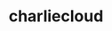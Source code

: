 ---
title: "charliecloud"
layout: cache
categories: [package, develop]
meta: {"versions": ["0.32", "0.33"], "compilers": ["gcc@=11.1.0", "oneapi@=2023.1.0", "oneapi@=2023.2.0"], "oss": ["ubuntu20.04"], "platforms": ["linux"], "targets": ["ppc64le", "x86_64", "x86_64_v3"], "stacks": ["e4s", "e4s-oneapi", "e4s-power", "root"], "num_specs": 33, "num_specs_by_stack": {"root": 33, "e4s-power": 4, "e4s-oneapi": 10, "e4s": 4}}
spec_details: [{"hash": "wvpsy56lgqpwxv7nadoi7a52vhw36v7o", "compiler": "gcc@=11.1.0", "versions": ["0.33"], "os": "ubuntu20.04", "platform": "linux", "target": "ppc64le", "variants": ["build_system=autotools", "~docs", "~squashfuse"], "stacks": ["root"], "size": "-", "tarball": "https://binaries.spack.io/develop/build_cache/linux-ubuntu20.04-ppc64le/gcc-11.1.0/charliecloud-0.33/linux-ubuntu20.04-ppc64le-gcc-11.1.0-charliecloud-0.33-wvpsy56lgqpwxv7nadoi7a52vhw36v7o.spack"}, {"hash": "e3vkyyrdc66rwiytzn4ppp2bm35snj6h", "compiler": "gcc@=11.1.0", "versions": ["0.33"], "os": "ubuntu20.04", "platform": "linux", "target": "ppc64le", "variants": ["build_system=autotools", "~docs", "~squashfuse"], "stacks": ["root"], "size": "-", "tarball": "https://binaries.spack.io/develop/build_cache/linux-ubuntu20.04-ppc64le/gcc-11.1.0/charliecloud-0.33/linux-ubuntu20.04-ppc64le-gcc-11.1.0-charliecloud-0.33-e3vkyyrdc66rwiytzn4ppp2bm35snj6h.spack"}, {"hash": "xv5siy6cwdf63pxb2nmvkdycvtcktmmn", "compiler": "gcc@=11.1.0", "versions": ["0.33"], "os": "ubuntu20.04", "platform": "linux", "target": "ppc64le", "variants": ["build_system=autotools", "~docs", "~squashfuse"], "stacks": ["root"], "size": "-", "tarball": "https://binaries.spack.io/develop/build_cache/linux-ubuntu20.04-ppc64le/gcc-11.1.0/charliecloud-0.33/linux-ubuntu20.04-ppc64le-gcc-11.1.0-charliecloud-0.33-xv5siy6cwdf63pxb2nmvkdycvtcktmmn.spack"}, {"hash": "ulzl4gwy2ycg7rcy5mi6a5mt6ygftc36", "compiler": "gcc@=11.1.0", "versions": ["0.32"], "os": "ubuntu20.04", "platform": "linux", "target": "ppc64le", "variants": ["build_system=autotools", "~docs", "~squashfuse"], "stacks": ["root"], "size": "-", "tarball": "https://binaries.spack.io/develop/build_cache/linux-ubuntu20.04-ppc64le/gcc-11.1.0/charliecloud-0.32/linux-ubuntu20.04-ppc64le-gcc-11.1.0-charliecloud-0.32-ulzl4gwy2ycg7rcy5mi6a5mt6ygftc36.spack"}, {"hash": "z7hdpnnpx7fgvhsy7uydszfb3deivxhp", "compiler": "gcc@=11.1.0", "versions": ["0.33"], "os": "ubuntu20.04", "platform": "linux", "target": "ppc64le", "variants": ["build_system=autotools", "~docs", "~squashfuse"], "stacks": ["root"], "size": "-", "tarball": "https://binaries.spack.io/develop/build_cache/linux-ubuntu20.04-ppc64le/gcc-11.1.0/charliecloud-0.33/linux-ubuntu20.04-ppc64le-gcc-11.1.0-charliecloud-0.33-z7hdpnnpx7fgvhsy7uydszfb3deivxhp.spack"}, {"hash": "emtf2enplsijw3snbdlqrscnaaugldjc", "compiler": "gcc@=11.1.0", "versions": ["0.32"], "os": "ubuntu20.04", "platform": "linux", "target": "ppc64le", "variants": ["build_system=autotools", "~docs", "~squashfuse"], "stacks": ["root"], "size": "-", "tarball": "https://binaries.spack.io/develop/build_cache/linux-ubuntu20.04-ppc64le/gcc-11.1.0/charliecloud-0.32/linux-ubuntu20.04-ppc64le-gcc-11.1.0-charliecloud-0.32-emtf2enplsijw3snbdlqrscnaaugldjc.spack"}, {"hash": "wbyrcvtjg5j4cqi4zzmlcbn5qwjnbkmh", "compiler": "gcc@=11.1.0", "versions": ["0.33"], "os": "ubuntu20.04", "platform": "linux", "target": "ppc64le", "variants": ["build_system=autotools", "~docs", "~squashfuse"], "stacks": ["root"], "size": "-", "tarball": "https://binaries.spack.io/develop/build_cache/linux-ubuntu20.04-ppc64le/gcc-11.1.0/charliecloud-0.33/linux-ubuntu20.04-ppc64le-gcc-11.1.0-charliecloud-0.33-wbyrcvtjg5j4cqi4zzmlcbn5qwjnbkmh.spack"}, {"hash": "p2k5btal735vksi23dh5hg2fth5twyhg", "compiler": "gcc@=11.1.0", "versions": ["0.33"], "os": "ubuntu20.04", "platform": "linux", "target": "ppc64le", "variants": ["build_system=autotools", "~docs", "~squashfuse"], "stacks": ["e4s-power", "root"], "size": "-", "tarball": "https://binaries.spack.io/develop/build_cache/linux-ubuntu20.04-ppc64le/gcc-11.1.0/charliecloud-0.33/linux-ubuntu20.04-ppc64le-gcc-11.1.0-charliecloud-0.33-p2k5btal735vksi23dh5hg2fth5twyhg.spack"}, {"hash": "t3wc4hkax7ipogyrtlastveiqahs44f6", "compiler": "gcc@=11.1.0", "versions": ["0.33"], "os": "ubuntu20.04", "platform": "linux", "target": "ppc64le", "variants": ["build_system=autotools", "~docs", "~squashfuse"], "stacks": ["e4s-power", "root"], "size": "-", "tarball": "https://binaries.spack.io/develop/build_cache/linux-ubuntu20.04-ppc64le/gcc-11.1.0/charliecloud-0.33/linux-ubuntu20.04-ppc64le-gcc-11.1.0-charliecloud-0.33-t3wc4hkax7ipogyrtlastveiqahs44f6.spack"}, {"hash": "uxo6v53fltpygj77yol6vw222g6uvcve", "compiler": "gcc@=11.1.0", "versions": ["0.33"], "os": "ubuntu20.04", "platform": "linux", "target": "ppc64le", "variants": ["build_system=autotools", "~docs", "~squashfuse"], "stacks": ["e4s-power", "root"], "size": "-", "tarball": "https://binaries.spack.io/develop/build_cache/linux-ubuntu20.04-ppc64le/gcc-11.1.0/charliecloud-0.33/linux-ubuntu20.04-ppc64le-gcc-11.1.0-charliecloud-0.33-uxo6v53fltpygj77yol6vw222g6uvcve.spack"}, {"hash": "dg55owpqo442jlo73u7ws6sr4czpmcuz", "compiler": "gcc@=11.1.0", "versions": ["0.33"], "os": "ubuntu20.04", "platform": "linux", "target": "ppc64le", "variants": ["build_system=autotools", "~docs", "~squashfuse"], "stacks": ["root"], "size": "-", "tarball": "https://binaries.spack.io/develop/build_cache/linux-ubuntu20.04-ppc64le/gcc-11.1.0/charliecloud-0.33/linux-ubuntu20.04-ppc64le-gcc-11.1.0-charliecloud-0.33-dg55owpqo442jlo73u7ws6sr4czpmcuz.spack"}, {"hash": "ycmievilpk6vbmcnz6plz2qbgflnbjh2", "compiler": "gcc@=11.1.0", "versions": ["0.33"], "os": "ubuntu20.04", "platform": "linux", "target": "ppc64le", "variants": ["build_system=autotools", "~docs", "~squashfuse"], "stacks": ["e4s-power", "root"], "size": "-", "tarball": "https://binaries.spack.io/develop/build_cache/linux-ubuntu20.04-ppc64le/gcc-11.1.0/charliecloud-0.33/linux-ubuntu20.04-ppc64le-gcc-11.1.0-charliecloud-0.33-ycmievilpk6vbmcnz6plz2qbgflnbjh2.spack"}, {"hash": "es3ecyeykjxjbbuvjw5aczoageeg3tvd", "compiler": "oneapi@=2023.1.0", "versions": ["0.33"], "os": "ubuntu20.04", "platform": "linux", "target": "x86_64", "variants": ["build_system=autotools", "~docs", "~squashfuse"], "stacks": ["e4s-oneapi", "root"], "size": "-", "tarball": "https://binaries.spack.io/develop/build_cache/linux-ubuntu20.04-x86_64/oneapi-2023.1.0/charliecloud-0.33/linux-ubuntu20.04-x86_64-oneapi-2023.1.0-charliecloud-0.33-es3ecyeykjxjbbuvjw5aczoageeg3tvd.spack"}, {"hash": "yna3aqpuu57e5tygoxisynwwrqcz5nut", "compiler": "oneapi@=2023.1.0", "versions": ["0.33"], "os": "ubuntu20.04", "platform": "linux", "target": "x86_64", "variants": ["build_system=autotools", "~docs", "~squashfuse"], "stacks": ["e4s-oneapi", "root"], "size": "-", "tarball": "https://binaries.spack.io/develop/build_cache/linux-ubuntu20.04-x86_64/oneapi-2023.1.0/charliecloud-0.33/linux-ubuntu20.04-x86_64-oneapi-2023.1.0-charliecloud-0.33-yna3aqpuu57e5tygoxisynwwrqcz5nut.spack"}, {"hash": "cl3qbwga6pszovcfvoo6jnxck6p2rgj3", "compiler": "oneapi@=2023.1.0", "versions": ["0.33"], "os": "ubuntu20.04", "platform": "linux", "target": "x86_64", "variants": ["build_system=autotools", "~docs", "~squashfuse"], "stacks": ["e4s-oneapi", "root"], "size": "-", "tarball": "https://binaries.spack.io/develop/build_cache/linux-ubuntu20.04-x86_64/oneapi-2023.1.0/charliecloud-0.33/linux-ubuntu20.04-x86_64-oneapi-2023.1.0-charliecloud-0.33-cl3qbwga6pszovcfvoo6jnxck6p2rgj3.spack"}, {"hash": "l5colweda7hbizjtroty6osirm377l27", "compiler": "oneapi@=2023.1.0", "versions": ["0.33"], "os": "ubuntu20.04", "platform": "linux", "target": "x86_64", "variants": ["build_system=autotools", "~docs", "~squashfuse"], "stacks": ["e4s-oneapi", "root"], "size": "-", "tarball": "https://binaries.spack.io/develop/build_cache/linux-ubuntu20.04-x86_64/oneapi-2023.1.0/charliecloud-0.33/linux-ubuntu20.04-x86_64-oneapi-2023.1.0-charliecloud-0.33-l5colweda7hbizjtroty6osirm377l27.spack"}, {"hash": "hbrhzn33f2dqijzcuxzjsx764mhpweu6", "compiler": "oneapi@=2023.2.0", "versions": ["0.33"], "os": "ubuntu20.04", "platform": "linux", "target": "x86_64", "variants": ["build_system=autotools", "~docs", "~squashfuse"], "stacks": ["e4s-oneapi", "root"], "size": "-", "tarball": "https://binaries.spack.io/develop/build_cache/linux-ubuntu20.04-x86_64/oneapi-2023.2.0/charliecloud-0.33/linux-ubuntu20.04-x86_64-oneapi-2023.2.0-charliecloud-0.33-hbrhzn33f2dqijzcuxzjsx764mhpweu6.spack"}, {"hash": "6db7ijiakiae3mts5i6xrmwjb4muv3os", "compiler": "oneapi@=2023.2.0", "versions": ["0.33"], "os": "ubuntu20.04", "platform": "linux", "target": "x86_64", "variants": ["build_system=autotools", "~docs", "~squashfuse"], "stacks": ["e4s-oneapi", "root"], "size": "-", "tarball": "https://binaries.spack.io/develop/build_cache/linux-ubuntu20.04-x86_64/oneapi-2023.2.0/charliecloud-0.33/linux-ubuntu20.04-x86_64-oneapi-2023.2.0-charliecloud-0.33-6db7ijiakiae3mts5i6xrmwjb4muv3os.spack"}, {"hash": "l3vqgwsx53imic74vg6pc4vu2z7xqwbi", "compiler": "oneapi@=2023.2.0", "versions": ["0.33"], "os": "ubuntu20.04", "platform": "linux", "target": "x86_64", "variants": ["build_system=autotools", "~docs", "~squashfuse"], "stacks": ["e4s-oneapi", "root"], "size": "-", "tarball": "https://binaries.spack.io/develop/build_cache/linux-ubuntu20.04-x86_64/oneapi-2023.2.0/charliecloud-0.33/linux-ubuntu20.04-x86_64-oneapi-2023.2.0-charliecloud-0.33-l3vqgwsx53imic74vg6pc4vu2z7xqwbi.spack"}, {"hash": "ddv2qlazehb45njxlktemfqq2cx34t7t", "compiler": "oneapi@=2023.2.0", "versions": ["0.33"], "os": "ubuntu20.04", "platform": "linux", "target": "x86_64", "variants": ["build_system=autotools", "~docs", "~squashfuse"], "stacks": ["e4s-oneapi", "root"], "size": "-", "tarball": "https://binaries.spack.io/develop/build_cache/linux-ubuntu20.04-x86_64/oneapi-2023.2.0/charliecloud-0.33/linux-ubuntu20.04-x86_64-oneapi-2023.2.0-charliecloud-0.33-ddv2qlazehb45njxlktemfqq2cx34t7t.spack"}, {"hash": "lsfp27u5c7a7rrkragmq3jbwmjoz27ee", "compiler": "oneapi@=2023.2.0", "versions": ["0.33"], "os": "ubuntu20.04", "platform": "linux", "target": "x86_64", "variants": ["build_system=autotools", "~docs", "~squashfuse"], "stacks": ["e4s-oneapi", "root"], "size": "-", "tarball": "https://binaries.spack.io/develop/build_cache/linux-ubuntu20.04-x86_64/oneapi-2023.2.0/charliecloud-0.33/linux-ubuntu20.04-x86_64-oneapi-2023.2.0-charliecloud-0.33-lsfp27u5c7a7rrkragmq3jbwmjoz27ee.spack"}, {"hash": "rgt532mlzwyznlamc4dauy7za2gevwgw", "compiler": "oneapi@=2023.2.0", "versions": ["0.33"], "os": "ubuntu20.04", "platform": "linux", "target": "x86_64", "variants": ["build_system=autotools", "~docs", "~squashfuse"], "stacks": ["e4s-oneapi", "root"], "size": "-", "tarball": "https://binaries.spack.io/develop/build_cache/linux-ubuntu20.04-x86_64/oneapi-2023.2.0/charliecloud-0.33/linux-ubuntu20.04-x86_64-oneapi-2023.2.0-charliecloud-0.33-rgt532mlzwyznlamc4dauy7za2gevwgw.spack"}, {"hash": "acpe5k34sdsvi2ax77fuu6vn7p46x2tf", "compiler": "gcc@=11.1.0", "versions": ["0.32"], "os": "ubuntu20.04", "platform": "linux", "target": "x86_64_v3", "variants": ["build_system=autotools", "~docs", "~squashfuse"], "stacks": ["root"], "size": "-", "tarball": "https://binaries.spack.io/develop/build_cache/linux-ubuntu20.04-x86_64_v3/gcc-11.1.0/charliecloud-0.32/linux-ubuntu20.04-x86_64_v3-gcc-11.1.0-charliecloud-0.32-acpe5k34sdsvi2ax77fuu6vn7p46x2tf.spack"}, {"hash": "drtbkyyf3dzfzz4yfz3qzihrcsxepunj", "compiler": "gcc@=11.1.0", "versions": ["0.33"], "os": "ubuntu20.04", "platform": "linux", "target": "x86_64_v3", "variants": ["build_system=autotools", "~docs", "~squashfuse"], "stacks": ["root"], "size": "-", "tarball": "https://binaries.spack.io/develop/build_cache/linux-ubuntu20.04-x86_64_v3/gcc-11.1.0/charliecloud-0.33/linux-ubuntu20.04-x86_64_v3-gcc-11.1.0-charliecloud-0.33-drtbkyyf3dzfzz4yfz3qzihrcsxepunj.spack"}, {"hash": "4u5boxzrgs3y7k7pspjmpfuqeesj3ljd", "compiler": "gcc@=11.1.0", "versions": ["0.33"], "os": "ubuntu20.04", "platform": "linux", "target": "x86_64_v3", "variants": ["build_system=autotools", "~docs", "~squashfuse"], "stacks": ["e4s", "root"], "size": "-", "tarball": "https://binaries.spack.io/develop/build_cache/linux-ubuntu20.04-x86_64_v3/gcc-11.1.0/charliecloud-0.33/linux-ubuntu20.04-x86_64_v3-gcc-11.1.0-charliecloud-0.33-4u5boxzrgs3y7k7pspjmpfuqeesj3ljd.spack"}, {"hash": "evdlxsqumvh5i6rjjpgjlgh24qnn74od", "compiler": "gcc@=11.1.0", "versions": ["0.33"], "os": "ubuntu20.04", "platform": "linux", "target": "x86_64_v3", "variants": ["build_system=autotools", "~docs", "~squashfuse"], "stacks": ["e4s", "root"], "size": "-", "tarball": "https://binaries.spack.io/develop/build_cache/linux-ubuntu20.04-x86_64_v3/gcc-11.1.0/charliecloud-0.33/linux-ubuntu20.04-x86_64_v3-gcc-11.1.0-charliecloud-0.33-evdlxsqumvh5i6rjjpgjlgh24qnn74od.spack"}, {"hash": "lg2spwevnjfrjzvrlqk6vhegqriprp7m", "compiler": "gcc@=11.1.0", "versions": ["0.32"], "os": "ubuntu20.04", "platform": "linux", "target": "x86_64_v3", "variants": ["build_system=autotools", "~docs", "~squashfuse"], "stacks": ["root"], "size": "-", "tarball": "https://binaries.spack.io/develop/build_cache/linux-ubuntu20.04-x86_64_v3/gcc-11.1.0/charliecloud-0.32/linux-ubuntu20.04-x86_64_v3-gcc-11.1.0-charliecloud-0.32-lg2spwevnjfrjzvrlqk6vhegqriprp7m.spack"}, {"hash": "5atqh5ulq33v2gefihs7w5ilf4pw2k3f", "compiler": "gcc@=11.1.0", "versions": ["0.33"], "os": "ubuntu20.04", "platform": "linux", "target": "x86_64_v3", "variants": ["build_system=autotools", "~docs", "~squashfuse"], "stacks": ["root"], "size": "-", "tarball": "https://binaries.spack.io/develop/build_cache/linux-ubuntu20.04-x86_64_v3/gcc-11.1.0/charliecloud-0.33/linux-ubuntu20.04-x86_64_v3-gcc-11.1.0-charliecloud-0.33-5atqh5ulq33v2gefihs7w5ilf4pw2k3f.spack"}, {"hash": "onxnf3xwcyxnsmlckwnugdesvrcredvl", "compiler": "gcc@=11.1.0", "versions": ["0.33"], "os": "ubuntu20.04", "platform": "linux", "target": "x86_64_v3", "variants": ["build_system=autotools", "~docs", "~squashfuse"], "stacks": ["root"], "size": "-", "tarball": "https://binaries.spack.io/develop/build_cache/linux-ubuntu20.04-x86_64_v3/gcc-11.1.0/charliecloud-0.33/linux-ubuntu20.04-x86_64_v3-gcc-11.1.0-charliecloud-0.33-onxnf3xwcyxnsmlckwnugdesvrcredvl.spack"}, {"hash": "tpk3sb6bnh5nabgnsgw7lgrtlv76ef4j", "compiler": "gcc@=11.1.0", "versions": ["0.33"], "os": "ubuntu20.04", "platform": "linux", "target": "x86_64_v3", "variants": ["build_system=autotools", "~docs", "~squashfuse"], "stacks": ["root"], "size": "-", "tarball": "https://binaries.spack.io/develop/build_cache/linux-ubuntu20.04-x86_64_v3/gcc-11.1.0/charliecloud-0.33/linux-ubuntu20.04-x86_64_v3-gcc-11.1.0-charliecloud-0.33-tpk3sb6bnh5nabgnsgw7lgrtlv76ef4j.spack"}, {"hash": "gyy4musbgmmujqtu3cpebyz6wwkz4tah", "compiler": "gcc@=11.1.0", "versions": ["0.33"], "os": "ubuntu20.04", "platform": "linux", "target": "x86_64_v3", "variants": ["build_system=autotools", "~docs", "~squashfuse"], "stacks": ["root"], "size": "-", "tarball": "https://binaries.spack.io/develop/build_cache/linux-ubuntu20.04-x86_64_v3/gcc-11.1.0/charliecloud-0.33/linux-ubuntu20.04-x86_64_v3-gcc-11.1.0-charliecloud-0.33-gyy4musbgmmujqtu3cpebyz6wwkz4tah.spack"}, {"hash": "vbkiirrok6yzwy7fndwm6uj5mpoa25yn", "compiler": "gcc@=11.1.0", "versions": ["0.33"], "os": "ubuntu20.04", "platform": "linux", "target": "x86_64_v3", "variants": ["build_system=autotools", "~docs", "~squashfuse"], "stacks": ["e4s", "root"], "size": "-", "tarball": "https://binaries.spack.io/develop/build_cache/linux-ubuntu20.04-x86_64_v3/gcc-11.1.0/charliecloud-0.33/linux-ubuntu20.04-x86_64_v3-gcc-11.1.0-charliecloud-0.33-vbkiirrok6yzwy7fndwm6uj5mpoa25yn.spack"}, {"hash": "w7jnsjgl45s3pho3fvji77qtyaeakicq", "compiler": "gcc@=11.1.0", "versions": ["0.33"], "os": "ubuntu20.04", "platform": "linux", "target": "x86_64_v3", "variants": ["build_system=autotools", "~docs", "~squashfuse"], "stacks": ["e4s", "root"], "size": "-", "tarball": "https://binaries.spack.io/develop/build_cache/linux-ubuntu20.04-x86_64_v3/gcc-11.1.0/charliecloud-0.33/linux-ubuntu20.04-x86_64_v3-gcc-11.1.0-charliecloud-0.33-w7jnsjgl45s3pho3fvji77qtyaeakicq.spack"}]
---